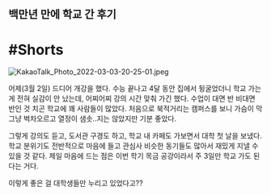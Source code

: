 ## 백만년 만에 학교 간 후기

# #Shorts

![KakaoTalk_Photo_2022-03-03-20-25-01.jpeg](https://cdn.hashnode.com/res/hashnode/image/upload/v1646307530514/BV7iI4yA8.jpeg)

어제(3월 2일) 드디어 개강을 했다. 수능 끝나고 4달 동안 집에서 뒹굴었더니 학교 가는게 전혀 실감이 안 났는데, 어찌어찌 강의 시간 맞춰 가긴 했다. 수업이 대면 반 비대면 반인 것 치곤 학교에 꽤 사람들이 많았다. 처음으로 북적거리는 캠퍼스를 보니 가슴이 막 그냥 벅차오르고 열정이 샘솟..지는 않았지만 기분 좋았다. 

그렇게 강의도 듣고, 도서관 구경도 하고, 학교 내 카페도 가보면서 대학 첫 날을 보냈다. 학교 분위기도 전반적으로 마음에 들고 관심사 비슷한 동기들도 많아서 재밌게 지낼 수 있을 것 같다. 제일 마음에 드는 점은 이번 학기 목금 공강이라서 주 3일만 학교 가도 된다는 거다. 

이렇게 좋은 걸 대학생들만 누리고 있었다고??

